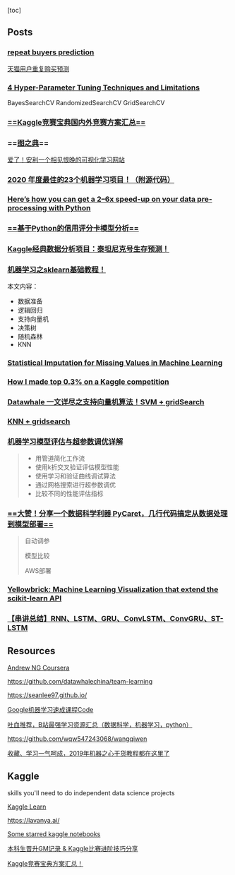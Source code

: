 [toc]

## Posts



### [repeat buyers prediction](https://www.kaggle.com/c/acquire-valued-shoppers-challenge)

[天猫用户重复购买预测](https://mp.weixin.qq.com/s/pFGpYcpBPw73pdcP8OXD0g)



### [4 Hyper-Parameter Tuning Techniques and Limitations](https://medium.com/swlh/4-hyper-parameter-tuning-techniques-924cb188d199)

BayesSearchCV  RandomizedSearchCV  GridSearchCV







### [==Kaggle竞赛宝典国内外竞赛方案汇总==](https://mp.weixin.qq.com/s/qYKnM6uzXjX3oTDDYrDoEg)



### ==[**图之典**](http://tuzhidian.com/)==

[爱了！安利一个相见恨晚的可视化学习网站](https://mp.weixin.qq.com/s/HpEPM4o_QfyByEp0ryF9Uw)



### [2020 年度最佳的23个机器学习项目！（附源代码）](https://mp.weixin.qq.com/s/JbUoE48-jkjq97ZvKAqkow)





### [Here’s how you can get a 2–6x speed-up on your data pre-processing with Python](https://towardsdatascience.com/heres-how-you-can-get-a-2-6x-speed-up-on-your-data-pre-processing-with-python-847887e63be5)





### [==基于Python的信用评分卡模型分析==](https://zhuanlan.zhihu.com/p/35284849)







### [Kaggle经典数据分析项目：泰坦尼克号生存预测！](https://mp.weixin.qq.com/s?__biz=MzIyNjM2MzQyNg==&mid=2247531362&idx=1&sn=8390708f0a8ba20bdc3f371d949e49f4&chksm=e873aa2fdf042339ef70d691589545039d0acd031a5966763d7eef2a0b046ea0db11cc276f57&mpshare=1&scene=1&srcid=0823Ci8oabCRTipUDR2DnQUr&sharer_sharetime=1598195165151&sharer_shareid=54d7b6bf73b347d381a7bff3f78b99d1&key=feb849ed6c1e8222b81ff2b97a8ddec779424716b5a31e4ffaa1ee9826e20ac7908903107a083b22118c84eebc1b95070ab145fea786152c379d658001ba3f484dcc758670e4ecd8f0851d1b5f5067d6297b0756d3e0c14eeca904cf6eb8cd14b95e2ca8feb0567395e8b7a2c85573bd8b19226133ec68e7ba4c558c74f94a7f&ascene=1&uin=NzA3NTE3MTMz&devicetype=Windows+10&version=62080085&lang=en&exportkey=A9klxGZsPJnX7zcjUWtG8qU%3D&pass_ticket=LwsZZN%2FMotkaVC8yPtvHw8kHQ2SvTHl%2B7Yp3WDll7pN0OGOUnzqsNHyrY2mSnNPn)







### [机器学习之sklearn基础教程！](https://mp.weixin.qq.com/s?__biz=MzIyNjM2MzQyNg==&mid=2247526819&idx=1&sn=e718afa1995dd811073b688202688e82&chksm=e873b8eedf0431f85c578f523f18d7e196009d628f7e9598969637b056eae2c9f862da4a435a&mpshare=1&scene=1&srcid=0811Vr1iseNZlYu26MxKjp43&sharer_sharetime=1597106299124&sharer_shareid=54d7b6bf73b347d381a7bff3f78b99d1&key=feb849ed6c1e8222d9fbc40b80248c06c26c854f1414e412c8a69f869d3e5c25bb7a2170019f626f89993f7af4b1dcc214218b0eb49682fd2ba22d4ee5d94b7fd6e1a79f9f1469bfdefef332a305f555&ascene=1&uin=NzA3NTE3MTMz&devicetype=Windows+10&version=62080085&lang=en&exportkey=Azlfihi2JCzpBoLI7uB4VAo%3D&pass_ticket=cXIuNBlVpHC%2BF5iruRH9f2x44CKfdNsybkQ1GA406tpCtXMm5XjOXL5x%2BRz4ETdz)

本文内容：

- 数据准备
- 逻辑回归
- 支持向量机
- 决策树
- 随机森林
- KNN



### [Statistical Imputation for Missing Values in Machine Learning](https://machinelearningmastery.com/statistical-imputation-for-missing-values-in-machine-learning/?__s=j5spgttw6xiv8t5nozzl)



### [How I made top 0.3% on a Kaggle competition](https://www.kaggle.com/lavanyashukla01/how-i-made-top-0-3-on-a-kaggle-competition)



### [Datawhale 一文详尽之支持向量机算法！SVM + gridSearch](https://mp.weixin.qq.com/s?__biz=MzIyNjM2MzQyNg==&mid=2247491332&idx=1&sn=a725c3b08aa316edce4ebcc33b296703&chksm=e870ce49df07475f88beb3c255191725fceead8d365721adef4dbfd029ab445e2e955ef6af84&mpshare=1&scene=1&srcid=&sharer_sharetime=1589138577518&sharer_shareid=54d7b6bf73b347d381a7bff3f78b99d1&key=d324c761f914ac83f364740fdc5de4dd185c4386e0c5340dc9482d85b34539056c85823dd22fa64f97bd5c9875a844dd57b5511090512dc62793a7a8ac5d866a1c179f860a609b381ccdd0fd1fbdc39f&ascene=1&uin=NzA3NTE3MTMz&devicetype=Windows+10&version=62080085&lang=en&exportkey=A2I%2BQxKzfIgQzczFd6odkws%3D&pass_ticket=brI2mzO8Bei9ubTp1AqKp9LlM9tFQbjRMdFKagYkIJtNTV2%2FSQO0M6gBXqreowWR)



### [KNN + gridsearch](https://colab.research.google.com/github/LuchaoQi/books/blob/master/Feature%20Engineering%20Made%20Easy/KNN%20%2B%20GridSearchCV.ipynb)



### [机器学习模型评估与超参数调优详解](https://mp.weixin.qq.com/s/LV020zM9EPwABLDP04NSZA)

> - 用管道简化工作流
> - 使用k折交叉验证评估模型性能
> - 使用学习和验证曲线调试算法
> - 通过网格搜索进行超参数调优
> - 比较不同的性能评估指标



### [==大赞！分享一个数据科学利器 PyCaret，几行代码搞定从数据处理到模型部署==](https://mp.weixin.qq.com/s?__biz=MzUzODYwMDAzNA==&mid=2247491777&idx=1&sn=0b5d44f0f0094551e2879055a509e4ce&chksm=fad797cccda01edac41be9ee972e54934bb0e9007200cc8096f88be5ccdfa9c65931ec8c77c5&mpshare=1&scene=1&srcid=&sharer_sharetime=1591534268758&sharer_shareid=54d7b6bf73b347d381a7bff3f78b99d1&key=31b516006248d178bc9138f3b1a009289d54ee4ba4d65787d721c16bb91130a690f18269de880ba8f62949b769ce7cd593eac09a51358e0559f15a0f9809e36a41df8c550596b5fb48ffe7411cfedf10&ascene=1&uin=NzA3NTE3MTMz&devicetype=Windows+10&version=62080085&lang=en&exportkey=A7lUu%2FYbxcyqUwyec9CCDEQ%3D&pass_ticket=cYx0%2BhLbX1UacbLG4i3o0AGYx8n5VKUGf0JlAY7afdjH%2F4ciVDWwW6Fqn6wXUZNt)

> 自动调参
>
> 模型比较
>
> AWS部署



### [Yellowbrick: Machine Learning Visualization that extend the scikit-learn API](https://www.scikit-yb.org/en/latest/index.html#yellowbrick-machine-learning-visualization)





### [【串讲总结】RNN、LSTM、GRU、ConvLSTM、ConvGRU、ST-LSTM](https://mp.weixin.qq.com/s?__biz=MzIyNjM2MzQyNg==&mid=2247500390&idx=2&sn=10f5e822b1d413f9f986afa9b4b8f713&chksm=e873132bdf049a3def27da2ed169b67ced2270e0271a070507dff155a7581b2161585e6f5975&mpshare=1&scene=1&srcid=&sharer_sharetime=1592154482728&sharer_shareid=54d7b6bf73b347d381a7bff3f78b99d1&key=f49733a29b17598302ceb66206068e4f2977ecf622479cc26f8ba977fa97c6ce961aa523b6ae232f0f4a1c162b0e11eeb06a89f47b14b2efa7a91379c22c390a045af8554069cc19b46feae101de3833&ascene=1&uin=NzA3NTE3MTMz&devicetype=Windows+10&version=62080085&lang=en&exportkey=A4W59ePBPoZK8hPGD33TUds%3D&pass_ticket=6vM7fqouj1zwqsAVfhBBfxHSk4lCj7np0%2BM%2FTldrByNy7NQL43jLUUjjjkZz77Rx)



## Resources

[Andrew NG Coursera](https://www.coursera.org/courses?query=machine%20learning%20andrew%20ng)



https://github.com/datawhalechina/team-learning



https://seanlee97.github.io/



[Google机器学习速成课程Code](https://github.com/yuanxiaosc/Google-Machine-learning-crash-course/tree/master/Google%E6%9C%BA%E5%99%A8%E5%AD%A6%E4%B9%A0%E9%80%9F%E6%88%90%E8%AF%BE%E7%A8%8BCode)



[吐血推荐，B站最强学习资源汇总（数据科学，机器学习，python）](https://mp.weixin.qq.com/s?__biz=MzU0OTU5OTI4MA==&mid=2247488792&idx=1&sn=fd2d9d0d3a00ff5efbfa5b560f955e06&chksm=fbac3447ccdbbd5185d85904f9c0de261733622cda4654c1ea67e34584c9b75771f717434329&mpshare=1&scene=1&srcid=&sharer_sharetime=1589137958939&sharer_shareid=54d7b6bf73b347d381a7bff3f78b99d1&key=d324c761f914ac837ede674c7e7d728e560933946011d9a7480bdf4091f8c586a27c0226ed60bde37b624c6c721a8b63f6b9be3fb34e2e8985580c2014c1a956c72356597de98d0aec2569644a3673c4&ascene=1&uin=NzA3NTE3MTMz&devicetype=Windows+10&version=62080085&lang=en&exportkey=A3iKkuu2OAAszM6A5houPYg%3D&pass_ticket=brI2mzO8Bei9ubTp1AqKp9LlM9tFQbjRMdFKagYkIJtNTV2%2FSQO0M6gBXqreowWR)



https://github.com/wqw547243068/wangqiwen



[收藏、学习一气呵成，2019年机器之心干货教程都在这里了](https://mp.weixin.qq.com/s?__biz=MzIyNjM2MzQyNg==&mid=2247488580&idx=1&sn=97f043e2f2caaf804d1e78bb67d7332a&chksm=e870c509df074c1ff9371cf4ae38bd4891d5b4303029446ecb4446bf34f0aee878b00e34ec86&mpshare=1&scene=1&srcid=&sharer_sharetime=1580091960137&sharer_shareid=54d7b6bf73b347d381a7bff3f78b99d1&key=47c0c8dda35b3d6e329dc5a47ad0ed38797c3d46576874a0db7c770dfe296e981b5f36b2a7f40a286b24e8a26b35684b3835656b48373833ba51eff0d6c2a643453a5a8d046a37047aeed6d28b483900&ascene=1&uin=NzA3NTE3MTMz&devicetype=Windows+10&version=62070158&lang=en&exportkey=A6VhtNucJYg1jLmAnBDUNjo%3D&pass_ticket=0nai7IifD%2Bg%2FUnnSapxnEyBX8w84oskChWBtJt4fsjhHcDOUPXdxvt%2BaG38aas0a)



## Kaggle



skills you'll need to do independent data science projects

[Kaggle Learn](https://www.kaggle.com/learn/overview)



https://lavanya.ai/



[Some starred kaggle notebooks](https://www.kaggle.com/notebooks?sortBy=dateRun&group=profile&pageSize=20)



[本科生晋升GM记录 & Kaggle比赛进阶技巧分享](https://mp.weixin.qq.com/s?__biz=MzIyNjM2MzQyNg==&mid=2247487590&idx=1&sn=ae9ebf3f718690240259daed54a4084e&chksm=e870c12bdf07483dc053f656ac01612db7c441b821cdff984c66b15bde23bd9a9305de14c30e&mpshare=1&scene=1&srcid=&sharer_sharetime=1575125847729&sharer_shareid=54d7b6bf73b347d381a7bff3f78b99d1&key=de32ce037b85eff0c7121abc155c64f041fff038718ea39c0d24512ad7703e1ffa07c5d8b2d7237faa907d0d22ffbb903a933c027fead6db0b73c6bde6704aaad223e99d54330ce04b3b3f55b089b7a0&ascene=1&uin=NzA3NTE3MTMz&devicetype=Windows+10&version=62070158&lang=en&pass_ticket=%2BmIfHViH%2B%2FpCIVsCC2vbH78SdAZ%2BOqB2BifvUTZaQ4xrhrTxgR1IpaFkFbylBEwk)



[Kaggle竞赛宝典方案汇总！](https://mp.weixin.qq.com/s?__biz=MzIyNjM2MzQyNg==&mid=2247487863&idx=1&sn=bd479caf0feaca452e65b0da50c32d33&chksm=e870c03adf07492c21ac3e9072eda4e9446dd473b421583f00b9e638afafcb87237a12846a40&mpshare=1&scene=1&srcid=&sharer_sharetime=1576339122943&sharer_shareid=54d7b6bf73b347d381a7bff3f78b99d1&key=b572ae670c77797d7923c11b5149181658a309ad3b8b574fa2003ffa151ac06f8426677e83ed063be010dd60dbc73b4d6bbd772d8b50f9b17a82214626f5192680b3d8a672709b3342342a67d533d936&ascene=1&uin=NzA3NTE3MTMz&devicetype=Windows+10&version=62070158&lang=en&exportkey=A0kdpkaj6IY9dwGnqyI1808%3D&pass_ticket=mXiZPxVUTeF0VnnJb4AHwEvTWSaICckEJohlaC3yc%2FP8iL5qOjrYRgxs%2FybtxOwq)



